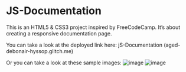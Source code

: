 # JS-Documentation
This is an HTML5 & CSS3 project inspired by FreeCodeCamp. 
It’s about creating a responsive documentation page. 

You can take a look at the deployed link here: 
jS-Documentation (aged-debonair-hyssop.glitch.me)

Or you can take a look at these sample images:
![image](https://user-images.githubusercontent.com/72417447/142728695-df0e94af-6412-465e-90a8-3d32595874e8.png)
![image](https://user-images.githubusercontent.com/72417447/142728854-6ffcb82f-1a84-4306-ac75-f3953dafebaa.png)
